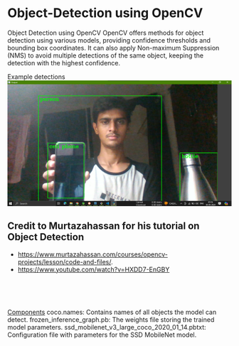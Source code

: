 # Object-Detection using OpenCV
Object Detection using OpenCV
OpenCV offers methods for object detection using various models, providing confidence thresholds and bounding box coordinates. It can also apply Non-maximum Suppression (NMS) to avoid multiple detections of the same object, keeping the detection with the highest confidence.

Example detections <br>
![Test](https://github.com/SahnawazShaban/ObjecTrack/blob/main/object-detetection-using-opencv-master/sample/Sample_Detection_image.png)


## Credit to Murtazahassan for his tutorial on Object Detection 
- https://www.murtazahassan.com/courses/opencv-projects/lesson/code-and-files/.
- https://www.youtube.com/watch?v=HXDD7-EnGBY
<br>
<br>
<br>

<u>Components</u>
coco.names: Contains names of all objects the model can detect.
frozen_inference_graph.pb: The weights file storing the trained model parameters.
ssd_mobilenet_v3_large_coco_2020_01_14.pbtxt: Configuration file with parameters for the SSD MobileNet model.
